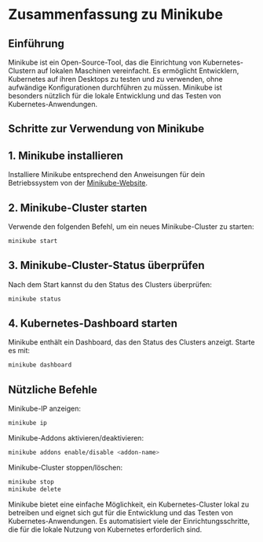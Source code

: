 # Zusammenfassung zu Minikube
## Einführung
Minikube ist ein Open-Source-Tool, das die Einrichtung von Kubernetes-Clustern auf lokalen Maschinen vereinfacht. Es ermöglicht Entwicklern, Kubernetes auf ihren Desktops zu testen und zu verwenden, ohne aufwändige Konfigurationen durchführen zu müssen. Minikube ist besonders nützlich für die lokale Entwicklung und das Testen von Kubernetes-Anwendungen.

## Schritte zur Verwendung von Minikube
## 1. Minikube installieren
Installiere Minikube entsprechend den Anweisungen für dein Betriebssystem von der [Minikube-Website](https://minikube.sigs.k8s.io/docs/start/).

## 2. Minikube-Cluster starten
Verwende den folgenden Befehl, um ein neues Minikube-Cluster zu starten:
```bash
minikube start
```

## 3. Minikube-Cluster-Status überprüfen
Nach dem Start kannst du den Status des Clusters überprüfen:
```bash
minikube status
```

## 4. Kubernetes-Dashboard starten
Minikube enthält ein Dashboard, das den Status des Clusters anzeigt. Starte es mit:
```bash
minikube dashboard
```

## Nützliche Befehle
Minikube-IP anzeigen:
```bash
minikube ip
```
Minikube-Addons aktivieren/deaktivieren:
```bash
minikube addons enable/disable <addon-name>
```
Minikube-Cluster stoppen/löschen:
```bash
minikube stop
minikube delete
```

Minikube bietet eine einfache Möglichkeit, ein Kubernetes-Cluster lokal zu betreiben und eignet sich gut für die Entwicklung und das Testen von Kubernetes-Anwendungen. Es automatisiert viele der Einrichtungsschritte, die für die lokale Nutzung von Kubernetes erforderlich sind.